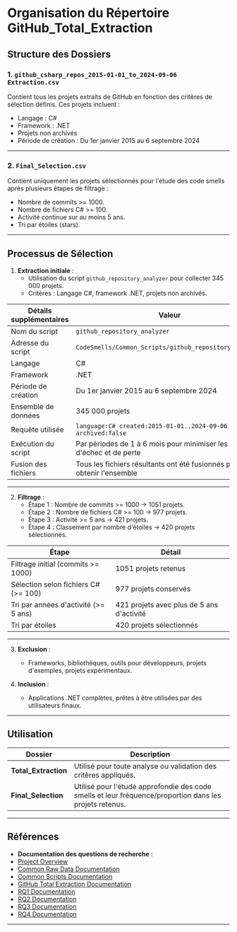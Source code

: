 # Organisation du Répertoire GitHub_Total_Extraction

## Structure des Dossiers

### 1. `github_csharp_repos_2015-01-01_to_2024-09-06 Extraction.csv`
Contient tous les projets extraits de GitHub en fonction des critères de sélection définis. Ces projets incluent :
- Langage : C#
- Framework : .NET
- Projets non archivés
- Période de création : Du 1er janvier 2015 au 6 septembre 2024

---

### 2. `Final_Selection.csv`
Contient uniquement les projets sélectionnés pour l'étude des code smells après plusieurs étapes de filtrage :
- Nombre de commits >= 1000.
- Nombre de fichiers C# >= 100.
- Activité continue sur au moins 5 ans.
- Tri par étoiles (stars).

---

## Processus de Sélection
1. **Extraction initiale** :
   - Utilisation du script `github_repository_analyzer` pour collecter 345 000 projets.
   - Critères : Langage C#, framework .NET, projets non archivés.

| **Détails supplémentaires**       | **Valeur**                                                                 |
|------------------------------------|---------------------------------------------------------------------------|
| Nom du script                     | `github_repository_analyzer`                                              |
| Adresse du script                 | `CodeSmells/Common_Scripts/github_repository_analyzer`                    |
| Langage                           | C#                                                                        |
| Framework                         | .NET                                                                      |
| Période de création               | Du 1er janvier 2015 au 6 septembre 2024                                   |
| Ensemble de données               | 345 000 projets                                                           |
| Requête utilisée                  | `language:C# created:2015-01-01..2024-09-06 archived:false`               |
| Exécution du script               | Par périodes de 1 à 6 mois pour minimiser les risques d'échec et de perte |
| Fusion des fichiers               | Tous les fichiers résultants ont été fusionnés pour obtenir l'ensemble    |

---

2. **Filtrage** :
   - Étape 1 : Nombre de commits >= 1000 → 1051 projets.
   - Étape 2 : Nombre de fichiers C# >= 100 → 977 projets.
   - Étape 3 : Activité >= 5 ans → 421 projets.
   - Étape 4 : Classement par nombre d'étoiles → 420 projets sélectionnés.

| **Étape**                        | **Détail**                                                                  |
|-----------------------------------|------------------------------------------------------------------------------|
| Filtrage initial (commits >= 1000)| 1051 projets retenus                                                        |
| Sélection selon fichiers C# (>= 100)| 977 projets conservés                                                      |
| Tri par années d'activité (>= 5 ans)| 421 projets avec plus de 5 ans d'activité                                   |
| Tri par étoiles                   | 420 projets sélectionnés                                                    |

---

3. **Exclusion** :
   - Frameworks, bibliothèques, outils pour développeurs, projets d'exemples, projets expérimentaux.

4. **Inclusion** :
   - Applications .NET complètes, prêtes à être utilisées par des utilisateurs finaux.

---

## Utilisation
| **Dossier**         | **Description**                                                                 |
|---------------------|-------------------------------------------------------------------------------|
| **Total_Extraction**| Utilisé pour toute analyse ou validation des critères appliqués.              |
| **Final_Selection** | Utilisé pour l'étude approfondie des code smells et leur fréquence/proportion dans les projets retenus. |


---
## Références
- **Documentation des questions de recherche** :
- [Project Overview](/README.md)
- [Common Raw Data Documentation](/Common_Raw_Data/README.md) 
- [Common Scripts Documentation](/Common_Scripts/README.md) 
- [GitHub Total Extraction Documentation](/GitHub_Total_Extraction/README.md) 
- [RQ1 Documentation](/RQ1/README.md) 
- [RQ2 Documentation](/RQ2/README.md) 
- [RQ3 Documentation](/RQ3/README.md) 
- [RQ4 Documentation](/RQ4/README.md)
---